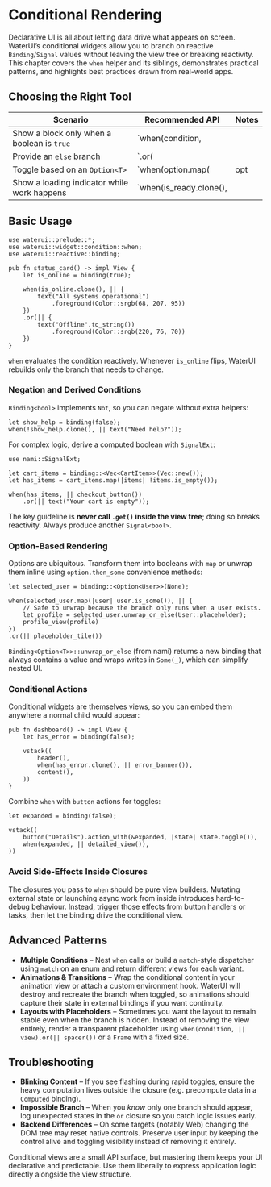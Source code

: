 # Conditional Rendering

Declarative UI is all about letting data drive what appears on screen. WaterUI’s conditional
widgets allow you to branch on reactive `Binding`/`Signal` values without leaving the view tree or
breaking reactivity. This chapter covers the `when` helper and its siblings, demonstrates practical
patterns, and highlights best practices drawn from real-world apps.

## Choosing the Right Tool

| Scenario | Recommended API | Notes |
| -------- | --------------- | ----- |
| Show a block only when a boolean is `true` | `when(condition, || view)` | Condition can be any `Signal<bool>` (e.g. `Binding<bool>`, `Computed<bool>`). |
| Provide an `else` branch | `.or(|| fallback)` | Chains onto `when`, returns a `WhenOr` that renders one of two views. |
| Toggle based on an `Option<T>` | `when(option.map(|opt| opt.is_some()), || …)` | Keeps logic declarative, avoids `.get()`. |
| Show a loading indicator while work happens | `when(is_ready.clone(), || content).or(|| loading())` | Compose with asynchronous bindings or suspense. |

## Basic Usage

```rust,ignore
use waterui::prelude::*;
use waterui::widget::condition::when;
use waterui::reactive::binding;

pub fn status_card() -> impl View {
    let is_online = binding(true);

    when(is_online.clone(), || {
        text("All systems operational")
            .foreground(Color::srgb(68, 207, 95))
    })
    .or(|| {
        text("Offline".to_string())
            .foreground(Color::srgb(220, 76, 70))
    })
}
```

`when` evaluates the condition reactively. Whenever `is_online` flips, WaterUI rebuilds only the
branch that needs to change.

### Negation and Derived Conditions

`Binding<bool>` implements `Not`, so you can negate without extra helpers:

```rust,ignore
let show_help = binding(false);
when(!show_help.clone(), || text("Need help?"));
```

For complex logic, derive a computed boolean with `SignalExt`:

```rust,ignore
use nami::SignalExt;

let cart_items = binding::<Vec<CartItem>>(Vec::new());
let has_items = cart_items.map(|items| !items.is_empty());

when(has_items, || checkout_button())
    .or(|| text("Your cart is empty"));
```

The key guideline is **never call `.get()` inside the view tree**; doing so breaks reactivity. Always
produce another `Signal<bool>`.

### Option-Based Rendering

Options are ubiquitous. Transform them into booleans with `map` or unwrap them inline using
`option.then_some` convenience methods:

```rust,ignore
let selected_user = binding::<Option<User>>(None);

when(selected_user.map(|user| user.is_some()), || {
    // Safe to unwrap because the branch only runs when a user exists.
    let profile = selected_user.unwrap_or_else(User::placeholder);
    profile_view(profile)
})
.or(|| placeholder_tile())
```

`Binding<Option<T>>::unwrap_or_else` (from nami) returns a new binding that always contains a value
and wraps writes in `Some(_)`, which can simplify nested UI.

### Conditional Actions

Conditional widgets are themselves views, so you can embed them anywhere a normal child would
appear:

```rust,ignore
pub fn dashboard() -> impl View {
    let has_error = binding(false);

    vstack((
        header(),
        when(has_error.clone(), || error_banner()),
        content(),
    ))
}
```

Combine `when` with `button` actions for toggles:

```rust,ignore
let expanded = binding(false);

vstack((
    button("Details").action_with(&expanded, |state| state.toggle()),
    when(expanded, || detailed_view()),
))
```

### Avoid Side-Effects Inside Closures

The closures you pass to `when` should be pure view builders. Mutating external state or launching
async work from inside introduces hard-to-debug behaviour. Instead, trigger those effects from
button handlers or tasks, then let the binding drive the conditional view.

## Advanced Patterns

- **Multiple Conditions** – Nest `when` calls or build a `match`-style dispatcher using `match` on
  an enum and return different views for each variant.
- **Animations & Transitions** – Wrap the conditional content in your animation view or attach a
  custom environment hook. WaterUI will destroy and recreate the branch when toggled, so animations
  should capture their state in external bindings if you want continuity.
- **Layouts with Placeholders** – Sometimes you want the layout to remain stable even when the
  branch is hidden. Instead of removing the view entirely, render a transparent placeholder using
  `when(condition, || view).or(|| spacer())` or a `Frame` with a fixed size.

## Troubleshooting

- **Blinking Content** – If you see flashing during rapid toggles, ensure the heavy computation
  lives outside the closure (e.g. precompute data in a `Computed` binding).
- **Impossible Branch** – When you *know* only one branch should appear, log unexpected states in
  the `or` closure so you catch logic issues early.
- **Backend Differences** – On some targets (notably Web) changing the DOM tree may reset native
  controls. Preserve user input by keeping the control alive and toggling visibility instead of
  removing it entirely.

Conditional views are a small API surface, but mastering them keeps your UI declarative and predictable.
Use them liberally to express application logic directly alongside the view structure.
